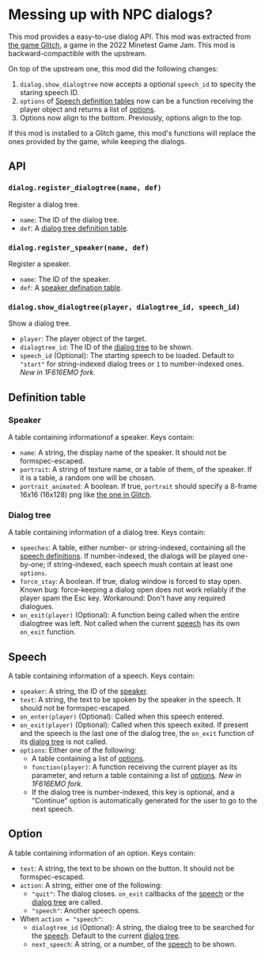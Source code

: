 # Messing up with NPC dialogs?
This mod provides a easy-to-use dialog API. This mod was extracted from [the game Glitch](https://content.minetest.net/packages/Wuzzy/glitch/), a game in the 2022 Minetest Game Jam. This mod is backward-compactible with the upstream.

On top of the upstream one, this mod did the following changes:

1. `dialog.show_dialogtree` now accepts a optional `speech_id` to specity the staring speech ID.
2. `options` of [Speech definition tables](#Speech) now can be a function receiving the player object and returns a list of [options](#Option).
3. Options now align to the bottom. Previously, options align to the top.

If this mod is installed to a Glitch game, this mod's functions will replace the ones provided by the game, while keeping the dialogs.

## API
### `dialog.register_dialogtree(name, def)`
Register a dialog tree.

* `name`: The ID of the dialog tree.
* `def`: A [dialog tree definition table](#dialog-tree).

### `dialog.register_speaker(name, def)`
Register a speaker.

* `name`: The ID of the speaker.
* `def`: A [speaker defination table](#Speaker).

### `dialog.show_dialogtree(player, dialogtree_id, speech_id)`
Show a dialog tree.

* `player`: The player object of the target.
* `dialogtree_id`: The ID of the [dialog tree](#dialog-tree) to be shown.
* `speech_id` (Optional): The starting speech to be loaded. Default to `"start"` for string-indexed dialog trees or `1` to number-indexed ones. *New in 1F616EMO fork.*

## Definition table
### Speaker
A table containing informationof a speaker. Keys contain:

* `name`: A string, the display name of the speaker. It should not be formspec-escaped.
* `portrait`: A string of texture name, or a table of them, of the speaker. If it is a table, a random one will be chosen.
* `portrait_animated`: A boolean. If true, `portrait` should specify a 8-frame 16x16 (16x128) png like [the one in Glitch](https://codeberg.org/Wuzzy/Glitch/src/branch/master/mods/glitch_dialog/textures/glitch_dialog_portrait_white_noise_anim.png).

### Dialog tree
A table containing information of a dialog tree. Keys contain:

* `speeches`: A table, either number- or string-indexed, containing all the [speech definitions](#Speech). If number-indexed, the dialogs will be played one-by-one; if string-indexed, each speech mush contain at least one `options`.
* `force_stay`: A boolean. If true, dialog window is forced to stay open. Known bug: force-keeping a dialog open does not work reliably if the player spam the Esc key. Workaround: Don't have any required dialogues.
* `on_exit(player)` (Optional): A function being called when the entire dialogtree was left. Not called when the current [speech](#Speech) has its own `on_exit` function.

## Speech
A table containing information of a speech. Keys contain:

* `speaker`: A string, the ID of the [speaker](#Speaker).
* `text`: A string, the text to be spoken by the speaker in the speech. It should not be formspec-escaped.
* `on_enter(player)` (Optional): Called when this speech entered.
* `on_exit(player)` (Optional): Called when this speech exited. If present and the speech is the last one of the dialog tree, the `on_exit` function of its [dialog tree](#dialog-tree) is not called.
* `options`: Either one of the following:
    * A table containing a list of [options](#Option).
    * `function(player)`: A function receiving the current player as its parameter, and return a table containing a list of [options](#Option). *New in 1F616EMO fork.*
    * If the dialog tree is number-indexed, this key is optional, and a "Continue" option is automatically generated for the user to go to the next speech.

## Option
A table containing information of an option. Keys contain:

* `text`: A string, the text to be shown on the button. It should not be formspec-escaped.
* `action`: A string, either one of the following:
    * `"quit"`: The dialog closes. `on_exit` callbacks of the [speech](#Speech) or the [dialog tree](#dialog-tree) are called.
    * `"speech"`: Another speech opens.
* When `action = "speech"`:
    * `dialogtree_id` (Optional): A string, the dialog tree to be searched for the [speech](#Speech). Default to the current [dialog tree](#dialog-tree).
    * `next_speech`: A string, or a number, of the [speech](#Speech) to be shown.
